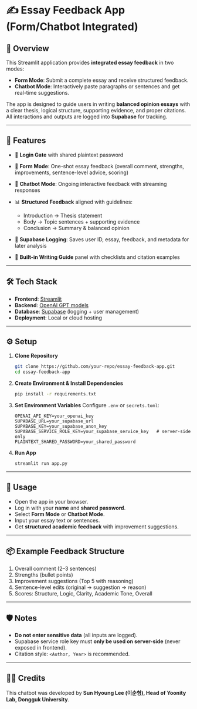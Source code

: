 # ✍️ Essay Feedback App (Form/Chatbot Integrated)

## 📌 Overview

This Streamlit application provides **integrated essay feedback** in two modes:

* **Form Mode**: Submit a complete essay and receive structured feedback.
* **Chatbot Mode**: Interactively paste paragraphs or sentences and get real-time suggestions.

The app is designed to guide users in writing **balanced opinion essays** with a clear thesis, logical structure, supporting evidence, and proper citations. All interactions and outputs are logged into **Supabase** for tracking.

---

## 🚀 Features

* 🔑 **Login Gate** with shared plaintext password
* 📝 **Form Mode**: One-shot essay feedback (overall comment, strengths, improvements, sentence-level advice, scoring)
* 💬 **Chatbot Mode**: Ongoing interactive feedback with streaming responses
* 📊 **Structured Feedback** aligned with guidelines:

  * Introduction → Thesis statement
  * Body → Topic sentences + supporting evidence
  * Conclusion → Summary & balanced opinion
* 📂 **Supabase Logging**: Saves user ID, essay, feedback, and metadata for later analysis
* 🧭 **Built-in Writing Guide** panel with checklists and citation examples

---

## 🛠️ Tech Stack

* **Frontend**: [Streamlit](https://streamlit.io/)
* **Backend**: [OpenAI GPT models](https://platform.openai.com/docs/)
* **Database**: [Supabase](https://supabase.com/) (logging + user management)
* **Deployment**: Local or cloud hosting

---

## ⚙️ Setup

1. **Clone Repository**

   ```bash
   git clone https://github.com/your-repo/essay-feedback-app.git
   cd essay-feedback-app
   ```

2. **Create Environment & Install Dependencies**

   ```bash
   pip install -r requirements.txt
   ```

3. **Set Environment Variables**
   Configure `.env` or `secrets.toml`:

   ```env
   OPENAI_API_KEY=your_openai_key
   SUPABASE_URL=your_supabase_url
   SUPABASE_KEY=your_supabase_anon_key
   SUPABASE_SERVICE_ROLE_KEY=your_supabase_service_key   # server-side only
   PLAINTEXT_SHARED_PASSWORD=your_shared_password
   ```

4. **Run App**

   ```bash
   streamlit run app.py
   ```

---

## 📑 Usage

* Open the app in your browser.
* Log in with your **name** and **shared password**.
* Select **Form Mode** or **Chatbot Mode**.
* Input your essay text or sentences.
* Get **structured academic feedback** with improvement suggestions.

---

## 📦 Example Feedback Structure

1. Overall comment (2–3 sentences)
2. Strengths (bullet points)
3. Improvement suggestions (Top 5 with reasoning)
4. Sentence-level edits (original → suggestion → reason)
5. Scores: Structure, Logic, Clarity, Academic Tone, Overall

---

## 🛡️ Notes

* **Do not enter sensitive data** (all inputs are logged).
* Supabase service role key must **only be used on server-side** (never exposed in frontend).
* Citation style: `<Author, Year>` is recommended.

---

## 👨‍💻 Credits

This chatbot was developed by **Sun Hyoung Lee (이순형), Head of Yoonity Lab, Dongguk University**.
